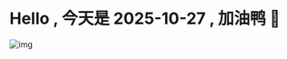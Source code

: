 
# Hello , 今天是 2025-10-27 , 加油鸭 🤭

![img](https://v1.jinrishici.com/all.svg?font-size=18&spacing=4)

